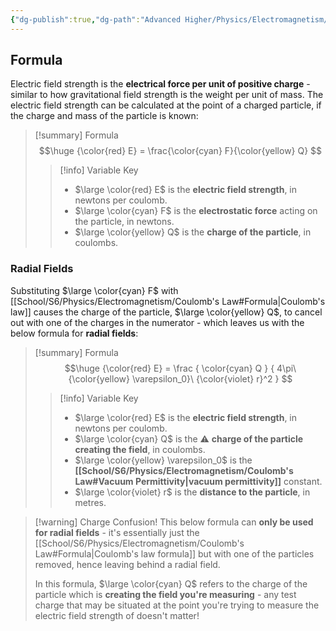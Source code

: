 ```yaml
---
{"dg-publish":true,"dg-path":"Advanced Higher/Physics/Electromagnetism/Electric Field Strength.md","dg-permalink":"physics/electric-field-strength","permalink":"/physics/electric-field-strength/","created":"","updated":""}
---
```


## Formula

Electric field strength is the **electrical force per unit of positive charge** - similar to how gravitational field strength is the weight per unit of mass. The electric field strength can be calculated at the point of a charged particle, if the charge and mass of the particle is known:

> [!summary] Formula
> $$\huge
> {\color{red} E} = \frac{\color{cyan} F}{\color{yellow} Q}
> $$
> > [!info] Variable Key
> > - $\large \color{red} E$ is the **electric field strength**, in newtons per coulomb.
> > - $\large \color{cyan} F$ is the **electrostatic force** acting on the particle, in newtons.
> > - $\large \color{yellow} Q$ is the **charge of the particle**, in coulombs.

### Radial Fields

Substituting $\large \color{cyan} F$ with [[School/S6/Physics/Electromagnetism/Coulomb's Law#Formula\|Coulomb's law]] causes the charge of the particle, $\large \color{yellow} Q$, to cancel out with one of the charges in the numerator - which leaves us with the below formula for **radial fields**:

> [!summary] Formula
> $$\huge
> {\color{red} E} = \frac {
> 	\color{cyan} Q
> } {
> 	4\pi\ {\color{yellow} \varepsilon_0}\ {\color{violet} r}^2
> }
> $$
> > [!info] Variable Key
> > - $\large \color{red} E$ is the **electric field strength**, in newtons per coulomb.
> > - $\large \color{cyan} Q$ is the ⚠️ **charge of the particle creating the field**, in coulombs.
> > - $\large \color{yellow} \varepsilon_0$ is the **[[School/S6/Physics/Electromagnetism/Coulomb's Law#Vacuum Permittivity\|vacuum permittivity]]** constant.
> > - $\large \color{violet} r$ is the **distance to the particle**, in metres.

> [!warning] Charge Confusion!
> This below formula can **only be used for radial fields** - it's essentially just the [[School/S6/Physics/Electromagnetism/Coulomb's Law#Formula\|Coulomb's law formula]] but with one of the particles removed, hence leaving behind a radial field.
> 
> In this formula, $\large \color{cyan} Q$ refers to the charge of the particle which is **creating the field you're measuring** - any test charge that may be situated at the point you're trying to measure the electric field strength of doesn't matter!
